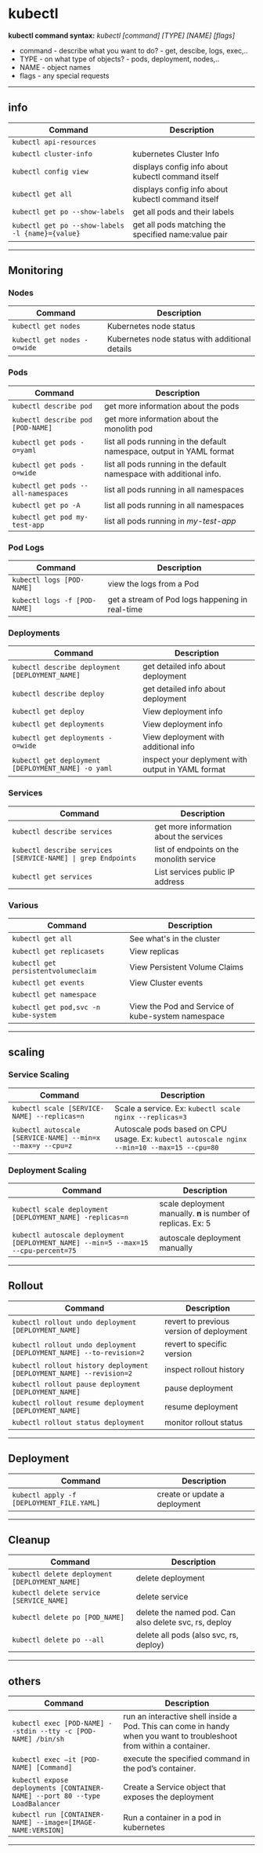 # kubectl

**kubectl command syntax:** *kubectl [command]	[TYPE]	[NAME]	[flags]*  

-	command - describe what you want to do? - get, descibe, logs, exec,..  
-	TYPE	- on what type of objects? - pods, deployment, nodes,..  
-	NAME	- object names  
-	flags 	- any special requests  

--- 

## info

|  Command                                        |                     Description                   |
|-------------------------------------------------|---------------------------------------------------|
|`kubectl api-resources`                          |                                                   |
|`kubectl cluster-info`                           |kubernetes Cluster Info                       	  |
|`kubectl config view`                            |displays config info about kubectl command itself  |
|`kubectl get all`                                |displays config info about kubectl command itself  |
|`kubectl get po --show-labels`                   |get all pods and their labels                      |
|`kubectl get po --show-labels -l {name}={value}` |get all pods matching the specified name:value pair|

---  

## Monitoring

### Nodes

|                  Command           		|                     Description              			              |
|-------------------------------------------|---------------------------------------------------------------------|
|`kubectl get nodes`                 		|Kubernetes node status                        			              |
|`kubectl get nodes -o=wide`             	|Kubernetes node status with additional details                       |

### Pods

|                  Command           		|                     Description              			              |
|-------------------------------------------|---------------------------------------------------------------------|
|`kubectl describe pod`                     |get more information about the pods           	                      |
|`kubectl describe pod [POD-NAME]`          |get more information about the monolith pod   	                      |
|`kubectl get pods -o=yaml`                 |list all pods running in the default namespace, output in YAML format|
|`kubectl get pods -o=wide`                 |list all pods running in the default namespace with additional info. |
|`kubectl get pods --all-namespaces`        |list all pods running in all namespaces                              |
|`kubectl get po -A`                        |list all pods running in all namespaces                              |
|`kubectl get pod my-test-app`              |list all pods running in *my-test-app*                               |

### Pod Logs

|                  Command                                                  |                     Description                                                                                    |
|---------------------------------------------------------------------------|--------------------------------------------------------------------------------------------------------------------|
|`kubectl logs [POD-NAME]`                                                  |view the logs from a Pod                                                                                            |
|`kubectl logs -f [POD-NAME]`                                               |get a stream of Pod logs happening in real-time                                                                     |


### Deployments

|                  Command           		         |                     Description              			   |
|----------------------------------------------------|-------------------------------------------------------------|
|`kubectl describe deployment [DEPLOYMENT_NAME]`     |get detailed info about deployment                           |
|`kubectl describe deploy`                           |get detailed info about deployment                           |
|`kubectl get deploy`                                |View deployment info                                         |
|`kubectl get deployments`                           |View deployment info                                         |
|`kubectl get deployments -o=wide`                   |View deployment with additional info                         |
|`kubectl get deployment [DEPLOYMENT_NAME] -o yaml`  |inspect your deplyment with output in YAML format            |

### Services

|                  Command           		                  |                     Description           |
|-------------------------------------------------------------|-------------------------------------------|
|`kubectl describe services`                                  |get more information about the services    |
|`kubectl describe services [SERVICE-NAME] \| grep Endpoints` |list of endpoints on the monolith service  |
|`kubectl get services`              		                  |List services public IP address            |

### Various

|                  Command           		|                     Description              			              |
|-------------------------------------------|---------------------------------------------------------------------|
|`kubectl get all`                   		|See what's in the cluster                     			              |
|`kubectl get replicasets`                  |View replicas                                                        |
|`kubectl get persistentvolumeclaim`        |View Persistent Volume Claims                                        |
|`kubectl get events`             		    |View Cluster events                                                  |
|`kubectl get namespace`             		|                                             			              |
|`kubectl get pod,svc -n kube-system`       |View the Pod and Service of kube-system namespace                    |

---  

## scaling

### Service Scaling

|                  Command                                                         |                     Description                                                           |
|----------------------------------------------------------------------------------|-------------------------------------------------------------------------------------------|
|`kubectl scale [SERVICE-NAME] --replicas=n`                                       |Scale a service. Ex: `kubectl scale nginx --replicas=3`                                    |
|`kubectl autoscale [SERVICE-NAME] --min=x --max=y --cpu=z`                        |Autoscale pods based on CPU usage. Ex: `kubectl autoscale nginx --min=10 --max=15 --cpu=80`|

### Deployment Scaling

|                  Command                                                         |                     Description                                                           |
|----------------------------------------------------------------------------------|-------------------------------------------------------------------------------------------|
|`kubectl scale deployment [DEPLOYMENT_NAME] -replicas=n`                          |scale deployment manually. **n** is number of replicas. Ex: 5                              |    
|`kubectl autoscale deployment [DEPLOYMENT_NAME] --min=5 --max=15 --cpu-percent=75`|autoscale deployment manually                                                              |

---  

## Rollout

|                  Command                                           |                     Description                             |
|--------------------------------------------------------------------|-------------------------------------------------------------|
|`kubectl rollout undo deployment [DEPLOYMENT_NAME]`                 | revert to previous version of deployment                    |
|`kubectl rollout undo deployment [DEPLOYMENT_NAME] --to-revision=2` | revert to specific version                                  |
|`kubectl rollout history deployment [DEPLOYMENT_NAME] --revision=2` | inspect rollout history                                     |
|`kubectl rollout pause deployment [DEPLOYMENT_NAME]`                | pause deployment                                            |
|`kubectl rollout resume deployment [DEPLOYMENT_NAME]`               | resume deployment                                           |
|`kubectl rollout status deployment`                                 | monitor rollout status                                      |                             

---  

## Deployment

|                  Command                                                         |                     Description                             |
|----------------------------------------------------------------------------------|-------------------------------------------------------------|
|`kubectl apply -f [DEPLOYMENT_FILE.YAML]`                                         |create or update a deployment                                |

--- 

## Cleanup

|                  Command                           |                     Description                             |
|----------------------------------------------------|-------------------------------------------------------------|
|`kubectl delete deployment [DEPLOYMENT_NAME]`       |delete deployment                                            |
|`kubectl delete service [SERVICE_NAME]`             |delete service                                               |
|`kubectl delete po [POD_NAME]`                      |delete the named pod. Can also delete svc, rs, deploy        |
|`kubectl delete po --all`                           |delete all pods (also svc, rs, deploy)                       |

--- 

## others

|                  Command                                                  |                     Description                                                                                    |
|---------------------------------------------------------------------------|--------------------------------------------------------------------------------------------------------------------|
|`kubectl exec [POD-NAME] --stdin --tty -c [POD-NAME] /bin/sh`              |run an interactive shell inside a Pod. This can come in handy when you want to troubleshoot from within a container.|
|`kubectl exec –it [POD-NAME] [Command]`                                    |execute the specified command in the pod’s container.                                                               |
|`kubectl expose deployments [CONTAINER-NAME] --port 80 --type LoadBalancer`|Create a Service object that exposes the deployment                                                                 |
|`kubectl run [CONTAINER-NAME] --image=[IMAGE-NAME:VERSION]`                |Run a container in a pod in kubernetes                                                                              |

--- 
